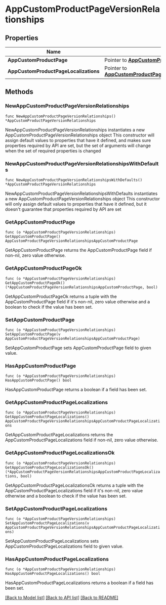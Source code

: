 # AppCustomProductPageVersionRelationships

## Properties

Name | Type | Description | Notes
------------ | ------------- | ------------- | -------------
**AppCustomProductPage** | Pointer to [**AppCustomProductPageVersionRelationshipsAppCustomProductPage**](AppCustomProductPageVersionRelationshipsAppCustomProductPage.md) |  | [optional] 
**AppCustomProductPageLocalizations** | Pointer to [**AppCustomProductPageVersionRelationshipsAppCustomProductPageLocalizations**](AppCustomProductPageVersionRelationshipsAppCustomProductPageLocalizations.md) |  | [optional] 

## Methods

### NewAppCustomProductPageVersionRelationships

`func NewAppCustomProductPageVersionRelationships() *AppCustomProductPageVersionRelationships`

NewAppCustomProductPageVersionRelationships instantiates a new AppCustomProductPageVersionRelationships object
This constructor will assign default values to properties that have it defined,
and makes sure properties required by API are set, but the set of arguments
will change when the set of required properties is changed

### NewAppCustomProductPageVersionRelationshipsWithDefaults

`func NewAppCustomProductPageVersionRelationshipsWithDefaults() *AppCustomProductPageVersionRelationships`

NewAppCustomProductPageVersionRelationshipsWithDefaults instantiates a new AppCustomProductPageVersionRelationships object
This constructor will only assign default values to properties that have it defined,
but it doesn't guarantee that properties required by API are set

### GetAppCustomProductPage

`func (o *AppCustomProductPageVersionRelationships) GetAppCustomProductPage() AppCustomProductPageVersionRelationshipsAppCustomProductPage`

GetAppCustomProductPage returns the AppCustomProductPage field if non-nil, zero value otherwise.

### GetAppCustomProductPageOk

`func (o *AppCustomProductPageVersionRelationships) GetAppCustomProductPageOk() (*AppCustomProductPageVersionRelationshipsAppCustomProductPage, bool)`

GetAppCustomProductPageOk returns a tuple with the AppCustomProductPage field if it's non-nil, zero value otherwise
and a boolean to check if the value has been set.

### SetAppCustomProductPage

`func (o *AppCustomProductPageVersionRelationships) SetAppCustomProductPage(v AppCustomProductPageVersionRelationshipsAppCustomProductPage)`

SetAppCustomProductPage sets AppCustomProductPage field to given value.

### HasAppCustomProductPage

`func (o *AppCustomProductPageVersionRelationships) HasAppCustomProductPage() bool`

HasAppCustomProductPage returns a boolean if a field has been set.

### GetAppCustomProductPageLocalizations

`func (o *AppCustomProductPageVersionRelationships) GetAppCustomProductPageLocalizations() AppCustomProductPageVersionRelationshipsAppCustomProductPageLocalizations`

GetAppCustomProductPageLocalizations returns the AppCustomProductPageLocalizations field if non-nil, zero value otherwise.

### GetAppCustomProductPageLocalizationsOk

`func (o *AppCustomProductPageVersionRelationships) GetAppCustomProductPageLocalizationsOk() (*AppCustomProductPageVersionRelationshipsAppCustomProductPageLocalizations, bool)`

GetAppCustomProductPageLocalizationsOk returns a tuple with the AppCustomProductPageLocalizations field if it's non-nil, zero value otherwise
and a boolean to check if the value has been set.

### SetAppCustomProductPageLocalizations

`func (o *AppCustomProductPageVersionRelationships) SetAppCustomProductPageLocalizations(v AppCustomProductPageVersionRelationshipsAppCustomProductPageLocalizations)`

SetAppCustomProductPageLocalizations sets AppCustomProductPageLocalizations field to given value.

### HasAppCustomProductPageLocalizations

`func (o *AppCustomProductPageVersionRelationships) HasAppCustomProductPageLocalizations() bool`

HasAppCustomProductPageLocalizations returns a boolean if a field has been set.


[[Back to Model list]](../README.md#documentation-for-models) [[Back to API list]](../README.md#documentation-for-api-endpoints) [[Back to README]](../README.md)


